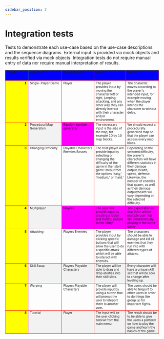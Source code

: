 ```yaml
---
sidebar_position: 2
---
```

# Integration tests

Tests to demonstrate each use-case based on the use-case descriptions and the sequence diagrams. External input is provided via mock objects and results verified via mock objects. Integration tests do not require manual entry of data nor require manual interpretation of results.

<table cellspacing="0" style="border-collapse: collapse;">
  <tbody>
    <tr>
      <td class="" style="background-color: rgb(0, 0, 255); width: 164.25px; height: 33.75px; font-weight: bold; font-size: 10px; text-align: left; vertical-align: top; border-bottom: 1px solid rgb(255, 0, 0); border-right: 1px solid rgb(0, 255, 0); border-left: 1px solid rgb(255, 0, 0);">Test ID</td>
      <td class="" style="background-color: rgb(0, 0, 255); width: 206.25px; height: 33.75px; font-size: 10px; text-align: left; vertical-align: top; border-bottom: 1px solid rgb(255, 0, 0); border-right: 1px solid rgb(255, 0, 0);">Use Case</td>
      <td class="" style="background-color: rgb(0, 0, 255); width: 195.75px; height: 33.75px; font-size: 10px; text-align: left; vertical-align: top; border-bottom: 1px solid rgb(255, 0, 0); border-right: 1px solid rgb(255, 0, 0);">Mock Objects</td>
      <td class="" style="background-color: rgb(0, 0, 255); width: 164.25px; height: 33.75px; font-size: 10px; text-align: left; vertical-align: top; border-bottom: 1px solid rgb(255, 0, 0); border-right: 1px solid rgb(255, 0, 0);">Input</td>
      <td class="" style="background-color: rgb(0, 0, 255); width: 164.25px; height: 33.75px; font-size: 10px; text-align: left; vertical-align: top; border-bottom: 1px solid rgb(255, 0, 0); border-right: 1px solid rgb(255, 0, 0);">Results</td>
    </tr>
    <tr>
      <td class="" style="background-color: rgb(255, 255, 0); width: 164.25px; height: 62.25px; font-weight: bold; font-size: 10px; text-align: right; vertical-align: top; border-bottom: 1px solid rgb(255, 0, 0); border-right: 1px solid rgb(255, 0, 0); border-left: 1px solid rgb(255, 0, 0);">1</td>
      <td class="" style="width: 206.25px; height: 62.25px; font-size: 10px; text-align: left; vertical-align: top; border-bottom: 1px solid rgb(255, 0, 0); border-right: 1px solid rgb(255, 0, 0);">Single-Player Game</td>
      <td class="" style="width: 195.75px; height: 62.25px; font-size: 10px; text-align: left; vertical-align: top; border-bottom: 1px solid rgb(255, 0, 0); border-right: 1px solid rgb(255, 0, 0);">Player</td>
      <td class="" style="width: 164.25px; height: 62.25px; font-size: 10px; text-align: left; vertical-align: top; border-bottom: 1px solid rgb(255, 0, 0); border-right: 1px solid rgb(255, 0, 0);">The player provides input by moving the character left or right, jumping, attacking, and any other way they can directly interact with their character and/or environment.</td>
      <td class="" style="width: 164.25px; height: 62.25px; font-size: 10px; text-align: left; vertical-align: top; border-bottom: 1px solid rgb(255, 0, 0); border-right: 1px solid rgb(255, 0, 0);">The character moves according to the player's intended input, for example moving when the player intends the character to without delay.</td>
    </tr>
    <tr>
      <td class="" style="background-color: rgb(255, 255, 0); width: 164.25px; height: 48px; font-weight: bold; font-size: 10px; text-align: right; vertical-align: top; border-bottom: 1px solid rgb(255, 0, 0); border-right: 1px solid rgb(255, 0, 0); border-left: 1px solid rgb(255, 0, 0);">2</td>
      <td class="" style="background-color: rgb(242, 242, 242); width: 206.25px; height: 48px; font-size: 10px; text-align: left; vertical-align: top; border-bottom: 1px solid rgb(255, 0, 0); border-right: 1px solid rgb(255, 0, 0);">Procedural Map Generation
</td>
      <td class="" style="background-color: rgb(255, 0, 255); width: 195.75px; height: 48px; font-size: 10px; text-align: left; vertical-align: top; border-bottom: 1px solid rgb(255, 0, 0); border-right: 1px solid rgb(255, 0, 0);">Random number generator</td>
      <td class="" style="width: 164.25px; height: 48px; font-size: 10px; text-align: left; vertical-align: top; border-bottom: 1px solid rgb(255, 0, 0); border-right: 1px solid rgb(255, 0, 0);">The necessary input is the size of the map, for example 10 by 10 map blocks.</td>
      <td class="" style="width: 164.25px; height: 48px; font-size: 10px; text-align: left; vertical-align: top; border-bottom: 1px solid rgb(255, 0, 0); border-right: 1px solid rgb(255, 0, 0);">We should expect a procedurally generated map so that the player can access every map block.</td>
    </tr>
    <tr>
      <td class="" style="background-color: rgb(255, 255, 0); width: 164.25px; height: 51.75px; font-weight: bold; font-size: 10px; text-align: right; vertical-align: top; border-bottom: 1px solid rgb(255, 0, 0); border-right: 1px solid rgb(255, 0, 0); border-left: 1px solid rgb(255, 0, 0);">3</td>
      <td class="" style="width: 206.25px; height: 51.75px; font-size: 10px; text-align: left; vertical-align: top; border-bottom: 1px solid rgb(255, 0, 0); border-right: 1px solid rgb(255, 0, 0);">Changing Difficulty</td>
      <td class="" style="width: 195.75px; height: 51.75px; font-size: 10px; text-align: left; vertical-align: top; border-bottom: 1px solid rgb(255, 0, 0); border-right: 1px solid rgb(255, 0, 0);">Playable Characters
Enemies
Bosses</td>
      <td class="" style="width: 164.25px; height: 51.75px; font-size: 10px; text-align: left; vertical-align: top; border-bottom: 1px solid rgb(255, 0, 0); border-right: 1px solid rgb(255, 0, 0);">The host player will provide input by selecting or changing the difficulty of the game in the 'start game' menu from the options 'easy,' 'medium,' or 'hard.'</td>
      <td class="" style="width: 164.25px; height: 51.75px; font-size: 10px; text-align: left; vertical-align: top; border-bottom: 1px solid rgb(255, 0, 0); border-right: 1px solid rgb(255, 0, 0);">Depending on the selected difficulty, the player's characters will have different statistics in their damage output, health, speed, defense. Likewise, the number of enemies that spawn, as well as their damage output/health will vary depending on the selected difficulty.</td>
    </tr>
    <tr>
      <td class="" style="background-color: rgb(255, 255, 0); width: 164.25px; height: 43.5px; font-weight: bold; font-size: 10px; text-align: right; vertical-align: top; border-bottom: 1px solid rgb(255, 0, 0); border-right: 1px solid rgb(255, 0, 0); border-left: 1px solid rgb(255, 0, 0);">4</td>
      <td class="" style="background-color: rgb(242, 242, 242); width: 206.25px; height: 43.5px; font-size: 10px; text-align: left; vertical-align: top; border-bottom: 1px solid rgb(255, 0, 0); border-right: 1px solid rgb(255, 0, 0);">Multiplayer</td>
      <td class="" style="background-color: rgb(255, 0, 255); width: 195.75px; height: 43.5px; font-size: 10px; text-align: left; vertical-align: top; border-bottom: 1px solid rgb(255, 0, 0); border-right: 1px solid rgb(255, 0, 0);">Players </td>
      <td class="" style="background-color: rgb(255, 0, 255); width: 164.25px; height: 43.5px; font-size: 10px; text-align: left; vertical-align: top; border-bottom: 1px solid rgb(255, 0, 0); border-right: 1px solid rgb(255, 0, 0);">The user will provide input by creating a lobby and inviting people to the lobby. </td>
      <td class="" style="background-color: rgb(255, 0, 255); width: 164.25px; height: 43.5px; font-size: 10px; text-align: left; vertical-align: top; border-bottom: 1px solid rgb(255, 0, 0); border-right: 1px solid rgb(255, 0, 0);">The expectation is that there will be multiple user that are simutaneously playing in the same game.</td>
    </tr>
    <tr>
      <td class="" style="background-color: rgb(255, 255, 0); width: 164.25px; height: 63.75px; font-weight: bold; font-size: 10px; text-align: right; vertical-align: top; border-bottom: 1px solid rgb(255, 0, 0); border-right: 1px solid rgb(255, 0, 0); border-left: 1px solid rgb(255, 0, 0);">5</td>
      <td class="" style="width: 206.25px; height: 63.75px; font-size: 10px; text-align: left; vertical-align: top; border-bottom: 1px solid rgb(255, 0, 0); border-right: 1px solid rgb(255, 0, 0);">Attacking</td>
      <td class="" style="width: 195.75px; height: 63.75px; font-size: 10px; text-align: left; vertical-align: top; border-bottom: 1px solid rgb(255, 0, 0); border-right: 1px solid rgb(255, 0, 0);">Players
Enemies</td>
      <td class="" style="width: 164.25px; height: 63.75px; font-size: 10px; text-align: left; vertical-align: top; border-bottom: 1px solid rgb(255, 0, 0); border-right: 1px solid rgb(255, 0, 0);">The player provides input by clicking specific buttons that will allow the user to do a specific attack which will be able to interact with enemies. </td>
      <td class="" style="width: 164.25px; height: 63.75px; font-size: 10px; text-align: left; vertical-align: top; border-bottom: 1px solid rgb(255, 0, 0); border-right: 1px solid rgb(255, 0, 0);">The characters should be able to damage and kill all enemies that they run into with different types of attacks.</td>
    </tr>
    <tr>
      <td class="" style="background-color: rgb(255, 255, 0); width: 164.25px; height: 49.5px; font-weight: bold; font-size: 10px; text-align: right; vertical-align: top; border-bottom: 1px solid rgb(255, 0, 0); border-right: 1px solid rgb(255, 0, 0); border-left: 1px solid rgb(255, 0, 0);">6</td>
      <td class="" style="background-color: rgb(242, 242, 242); width: 206.25px; height: 49.5px; font-size: 10px; text-align: left; vertical-align: top; border-bottom: 1px solid rgb(255, 0, 0); border-right: 1px solid rgb(255, 0, 0);">Skill Swap</td>
      <td class="" style="background-color: rgb(242, 242, 242); width: 195.75px; height: 49.5px; font-size: 10px; text-align: left; vertical-align: top; border-bottom: 1px solid rgb(255, 0, 0); border-right: 1px solid rgb(255, 0, 0);">Players
Playable Characters</td>
      <td class="" style="background-color: rgb(242, 242, 242); width: 164.25px; height: 49.5px; font-size: 10px; text-align: left; vertical-align: top; border-bottom: 1px solid rgb(255, 0, 0); border-right: 1px solid rgb(255, 0, 0);">The player will be able to drag and drop abilities into their skill slots. </td>
      <td class="" style="background-color: rgb(242, 242, 242); width: 164.25px; height: 49.5px; font-size: 10px; text-align: left; vertical-align: top; border-bottom: 1px solid rgb(255, 0, 0); border-right: 1px solid rgb(255, 0, 0);">Every character will have a unique skill set that will be able to change after leveling up.</td>
    </tr>
    <tr>
      <td class="" style="background-color: rgb(255, 255, 0); width: 164.25px; height: 48px; font-weight: bold; font-size: 10px; text-align: right; vertical-align: top; border-bottom: 1px solid rgb(255, 0, 0); border-right: 1px solid rgb(255, 0, 0); border-left: 1px solid rgb(255, 0, 0);">7</td>
      <td class="" style="width: 206.25px; height: 48px; font-size: 10px; text-align: left; vertical-align: top; border-bottom: 1px solid rgb(255, 0, 0); border-right: 1px solid rgb(255, 0, 0);">Warping</td>
      <td class="" style="width: 195.75px; height: 48px; font-size: 10px; text-align: left; vertical-align: top; border-bottom: 1px solid rgb(255, 0, 0); border-right: 1px solid rgb(255, 0, 0);">Players
Playable Characters</td>
      <td class="" style="width: 164.25px; height: 48px; font-size: 10px; text-align: left; vertical-align: top; border-bottom: 1px solid rgb(255, 0, 0); border-right: 1px solid rgb(255, 0, 0);">The player will provide input by using a button that will prompt the user to teleport them to another user. </td>
      <td class="" style="width: 164.25px; height: 48px; font-size: 10px; text-align: left; vertical-align: top; border-bottom: 1px solid rgb(255, 0, 0); border-right: 1px solid rgb(255, 0, 0);">The users should be able to teleport to other users in order to do things like group up for important fights. </td>
    </tr>
    <tr>
      <td class="" style="background-color: rgb(255, 255, 0); width: 164.25px; height: 47.25px; font-weight: bold; font-size: 10px; text-align: right; vertical-align: top; border-bottom: 1px solid rgb(255, 0, 0); border-right: 1px solid rgb(255, 0, 0); border-left: 1px solid rgb(255, 0, 0);">8</td>
      <td class="" style="background-color: rgb(242, 242, 242); width: 206.25px; height: 47.25px; font-size: 10px; text-align: left; vertical-align: top; border-bottom: 1px solid rgb(255, 0, 0); border-right: 1px solid rgb(255, 0, 0);">Tutorial</td>
      <td class="" style="background-color: rgb(242, 242, 242); width: 195.75px; height: 47.25px; font-size: 10px; text-align: left; vertical-align: top; border-bottom: 1px solid rgb(255, 0, 0); border-right: 1px solid rgb(255, 0, 0);">Player</td>
      <td class="" style="background-color: rgb(242, 242, 242); width: 164.25px; height: 47.25px; font-size: 10px; text-align: left; vertical-align: top; border-bottom: 1px solid rgb(255, 0, 0); border-right: 1px solid rgb(255, 0, 0);">The input will be the user clicking tutorial from the main menu. </td>
      <td class="" style="background-color: rgb(242, 242, 242); width: 164.25px; height: 47.25px; font-size: 10px; text-align: left; vertical-align: top; border-bottom: 1px solid rgb(255, 0, 0); border-right: 1px solid rgb(255, 0, 0);">The result should be to be able to give the users a platform on how to play the game and learn the basics of the game. </td>
    </tr>
  </tbody>
</table>
